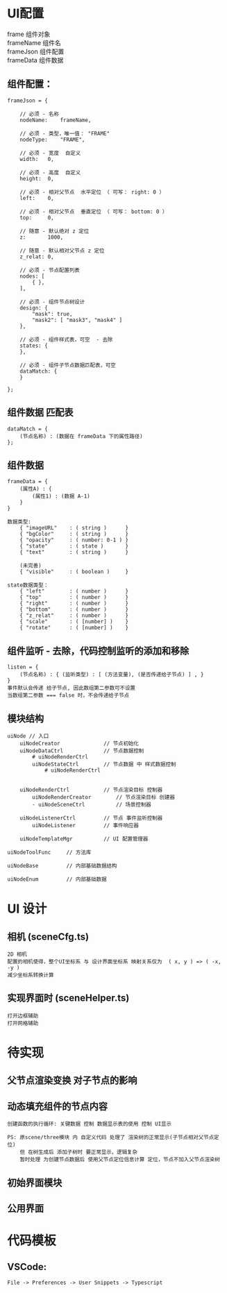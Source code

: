 # UI配置
frame       组件对象 <br>
frameName   组件名   <br>
frameJson   组件配置 <br>
frameData   组件数据 <br>

## 组件配置：

    frameJson = {

        // 必须 - 名称
        nodeName:    frameName,

        // 必须 - 类型，唯一值： "FRAME"
        nodeType:    "FRAME",

        // 必须 - 宽度  自定义
        width:   0, 

        // 必须 - 高度  自定义
        height:  0,

        // 必须 - 相对父节点  水平定位 （ 可写： right: 0 ）
        left:    0,  

        // 必须 - 相对父节点  垂直定位 （ 可写： bottom: 0 ）
        top:     0,

        // 随意 - 默认绝对 z 定位
        z:       1000,

        // 随意 - 默认相对父节点 z 定位
        z_relat: 0,

        // 必须 - 节点配置列表
        nodes: [
            { },
        ],

        // 必须 - 组件节点树设计
        design: {
            "mask": true,
            "mask2": [ "mask3", "mask4" ]
        },

        // 必须 - 组件样式表，可空  - 去除
        states: {
        },

        // 必须 - 组件子节点数据匹配表，可空
        dataMatch: {   
        }
        
    };

## 组件数据 匹配表

    dataMatch = {
        (节点名称) : (数据在 frameData 下的属性路径)
    };

## 组件数据
    frameData = {
        (属性A) : {
            (属性1) : (数据 A-1)
        }
    }

    数据类型:
        { "imageURL"    : ( string )      } 
        { "bgColor"     : ( string )      }
        { "opacity"     : ( number: 0-1 ) } 
        { "state"       : ( state )       }
        { "text"        : ( string )      } 

        (未完善)
        { "visible"     : ( boolean )     }
    
    state数据类型：
        { "left"        : ( number )      }
        { "top"         : ( number )      }
        { "right"       : ( number )      }
        { "bottom"      : ( number )      }
        { "z_relat"     : ( number )      }
        { "scale"       : ( [number] )    }
        { "rotate"      : ( [number] )    }

## 组件监听 - 去除，代码控制监听的添加和移除
    listen = {
        (节点名称) : { (监听类型) : [ (方法变量), (是否传递给子节点) ] , }
    }
    事件默认会传递 给子节点, 因此数组第二参数可不设置
    当数组第二参数 === false 时，不会传递给子节点

## 模块结构
    uiNode // 入口 
        uiNodeCreator              // 节点初始化
        uiNodeDataCtrl             // 节点数据控制
            # uiNodeRenderCtrl    
            uiNodeStateCtrl        // 节点数据 中 样式数据控制
                # uiNodeRenderCtrl    
            

        uiNodeRenderCtrl           // 节点渲染目标 控制器
            uiNodeRenderCreator        // 节点渲染目标 创建器
            - uiNodeSceneCtrl          // 场景控制器

        uiNodeListenerCtrl         // 节点 事件监听控制器
            uiNodeListener         // 事件响应器

        uiNodeTemplateMgr          // UI 配置管理器

    uiNodeToolFunc     // 方法库

    uiNodeBase         // 内部基础数据结构

    uiNodeEnum         // 内部基础数据
        

# UI 设计
## 相机  (sceneCfg.ts)
    2D 相机   
    配置的相机使得，整个UI坐标系 与 设计界面坐标系 映射关系仅为  ( x, y ) => ( -x, -y )
    减少坐标系转换计算

## 实现界面时  (sceneHelper.ts)
    打开边框辅助
    打开网格辅助

# 待实现
## 父节点渲染变换 对子节点的影响
## 动态填充组件的节点内容
    创建函数的执行循环: 关键数据 控制 数据显示表的使用 控制 UI显示

    PS: 原scene/three模块 内 自定义代码 处理了 渲染树的正常显示(子节点相对父节点定位)
        但 在树生成后 添加子树时 要正常显示，逻辑复杂
        暂时处理 为创建节点数据后 使用父节点定位信息计算 定位，节点不加入父节点渲染树
 
## 初始界面模块
## 公用界面

# 代码模板
## VSCode: 
    File -> Preferences -> User Snippets -> Typescript